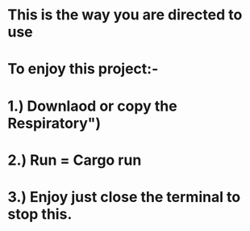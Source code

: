# This is the way you are directed to use
# To enjoy this project:-
# 1.) Downlaod or copy the Respiratory")
# 2.) Run = Cargo run
# 3.) Enjoy just close the terminal to stop this.
